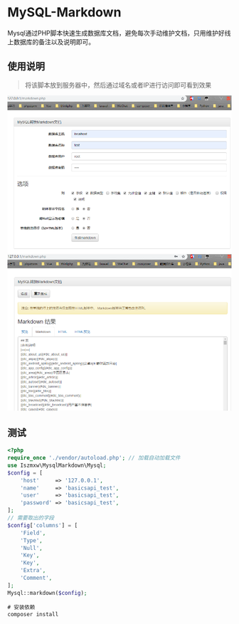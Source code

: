 # MySQL-Markdown

Mysql通过PHP脚本快速生成数据库文档，避免每次手动维护文档，只用维护好线上数据库的备注以及说明即可。

## 使用说明

> 将该脚本放到服务器中，然后通过域名或者IP进行访问即可看到效果

![效果图](/static/QQ截图20190930150558.png)
![效果图](/static/QQ截图20190930150659.png)


## 测试

```php
<?php
require_once './vendor/autoload.php'; // 加载自动加载文件
use Iszmxw\MysqlMarkdown\Mysql;
$config = [
    'host'     => '127.0.0.1',
    'name'     => 'basicsapi_test',
    'user'     => 'basicsapi_test',
    'password' => 'basicsapi_test',
];
// 需要取出的字段
$config['columns'] = [
    'Field',
    'Type',
    'Null',
    'Key',
    'Key',
    'Extra',
    'Comment',
];
Mysql::markdown($config);
```

```shell script
# 安装依赖
composer install
```
